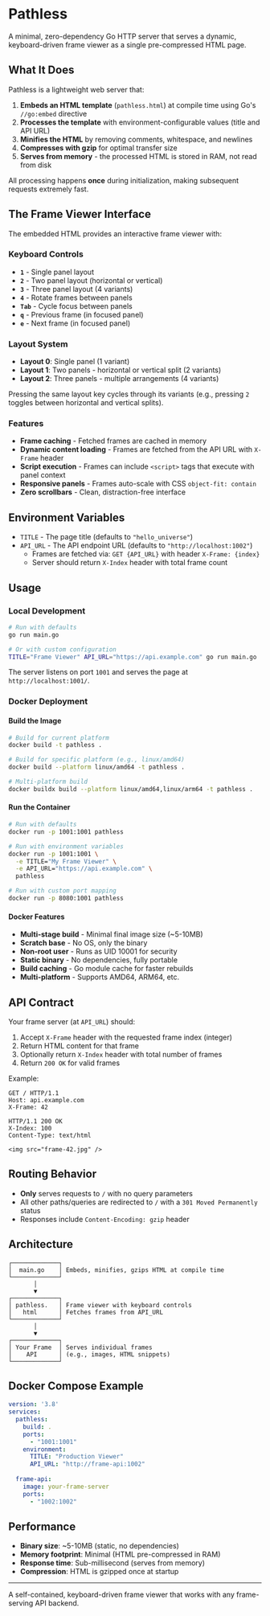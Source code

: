 # Pathless

A minimal, zero-dependency Go HTTP server that serves a dynamic, keyboard-driven frame viewer as a single pre-compressed HTML page.

## What It Does

Pathless is a lightweight web server that:

1. **Embeds an HTML template** (`pathless.html`) at compile time using Go's `//go:embed` directive
2. **Processes the template** with environment-configurable values (title and API URL)
3. **Minifies the HTML** by removing comments, whitespace, and newlines
4. **Compresses with gzip** for optimal transfer size
5. **Serves from memory** - the processed HTML is stored in RAM, not read from disk

All processing happens **once** during initialization, making subsequent requests extremely fast.

## The Frame Viewer Interface

The embedded HTML provides an interactive frame viewer with:

### Keyboard Controls

- **`1`** - Single panel layout
- **`2`** - Two panel layout (horizontal or vertical)
- **`3`** - Three panel layout (4 variants)
- **`4`** - Rotate frames between panels
- **`Tab`** - Cycle focus between panels
- **`q`** - Previous frame (in focused panel)
- **`e`** - Next frame (in focused panel)

### Layout System

- **Layout 0**: Single panel (1 variant)
- **Layout 1**: Two panels - horizontal or vertical split (2 variants)
- **Layout 2**: Three panels - multiple arrangements (4 variants)

Pressing the same layout key cycles through its variants (e.g., pressing `2` toggles between horizontal and vertical splits).

### Features

- **Frame caching** - Fetched frames are cached in memory
- **Dynamic content loading** - Frames are fetched from the API URL with `X-Frame` header
- **Script execution** - Frames can include `<script>` tags that execute with panel context
- **Responsive panels** - Frames auto-scale with CSS `object-fit: contain`
- **Zero scrollbars** - Clean, distraction-free interface

## Environment Variables

- `TITLE` - The page title (defaults to `"hello_universe"`)
- `API_URL` - The API endpoint URL (defaults to `"http://localhost:1002"`)
  - Frames are fetched via: `GET {API_URL}` with header `X-Frame: {index}`
  - Server should return `X-Index` header with total frame count

## Usage

### Local Development

```bash
# Run with defaults
go run main.go

# Or with custom configuration
TITLE="Frame Viewer" API_URL="https://api.example.com" go run main.go
```

The server listens on port `1001` and serves the page at `http://localhost:1001/`.

### Docker Deployment

#### Build the Image

```bash
# Build for current platform
docker build -t pathless .

# Build for specific platform (e.g., linux/amd64)
docker build --platform linux/amd64 -t pathless .

# Multi-platform build
docker buildx build --platform linux/amd64,linux/arm64 -t pathless .
```

#### Run the Container

```bash
# Run with defaults
docker run -p 1001:1001 pathless

# Run with environment variables
docker run -p 1001:1001 \
  -e TITLE="My Frame Viewer" \
  -e API_URL="https://api.example.com" \
  pathless

# Run with custom port mapping
docker run -p 8080:1001 pathless
```

#### Docker Features

- **Multi-stage build** - Minimal final image size (~5-10MB)
- **Scratch base** - No OS, only the binary
- **Non-root user** - Runs as UID 10001 for security
- **Static binary** - No dependencies, fully portable
- **Build caching** - Go module cache for faster rebuilds
- **Multi-platform** - Supports AMD64, ARM64, etc.

## API Contract

Your frame server (at `API_URL`) should:

1. Accept `X-Frame` header with the requested frame index (integer)
2. Return HTML content for that frame
3. Optionally return `X-Index` header with total number of frames
4. Return `200 OK` for valid frames

Example:
```
GET / HTTP/1.1
Host: api.example.com
X-Frame: 42

HTTP/1.1 200 OK
X-Index: 100
Content-Type: text/html

<img src="frame-42.jpg" />
```

## Routing Behavior

- **Only** serves requests to `/` with no query parameters
- All other paths/queries are redirected to `/` with a `301 Moved Permanently` status
- Responses include `Content-Encoding: gzip` header

## Architecture

```
┌─────────────┐
│  main.go    │ Embeds, minifies, gzips HTML at compile time
└─────────────┘
       │
       ▼
┌─────────────┐
│ pathless.   │ Frame viewer with keyboard controls
│   html      │ Fetches frames from API_URL
└─────────────┘
       │
       ▼
┌─────────────┐
│ Your Frame  │ Serves individual frames
│    API      │ (e.g., images, HTML snippets)
└─────────────┘
```

## Docker Compose Example

```yaml
version: '3.8'
services:
  pathless:
    build: .
    ports:
      - "1001:1001"
    environment:
      TITLE: "Production Viewer"
      API_URL: "http://frame-api:1002"
  
  frame-api:
    image: your-frame-server
    ports:
      - "1002:1002"
```

## Performance

- **Binary size**: ~5-10MB (static, no dependencies)
- **Memory footprint**: Minimal (HTML pre-compressed in RAM)
- **Response time**: Sub-millisecond (serves from memory)
- **Compression**: HTML is gzipped once at startup

---

A self-contained, keyboard-driven frame viewer that works with any frame-serving API backend.